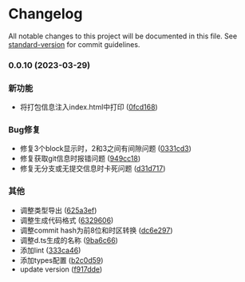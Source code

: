 # Changelog

All notable changes to this project will be documented in this file. See [standard-version](https://github.com/conventional-changelog/standard-version) for commit guidelines.

### 0.0.10 (2023-03-29)


### 新功能

* 将打包信息注入index.html中打印 ([0fcd168](https://github.com/renzp94/build-info-webpack-plugin/commit/0fcd1682974cfce60e78b0eec9571acf200a5ef1))


### Bug修复

* 修复3个block显示时，2和3之间有间隙问题 ([0331cd3](https://github.com/renzp94/build-info-webpack-plugin/commit/0331cd332f1690fbe20203a2662c6c365e2a4264))
* 修复获取git信息时报错问题 ([949cc18](https://github.com/renzp94/build-info-webpack-plugin/commit/949cc18706a1db7de386d1d33d4d0571f2662795))
* 修复无分支或无提交信息时卡死问题 ([d31d717](https://github.com/renzp94/build-info-webpack-plugin/commit/d31d717d50dcffbd5994177d95278961085074da))


### 其他

* 调整类型导出 ([625a3ef](https://github.com/renzp94/build-info-webpack-plugin/commit/625a3ef486f160f3b660ea0f5611a8eef05ef880))
* 调整生成代码格式 ([6329606](https://github.com/renzp94/build-info-webpack-plugin/commit/63296063a64cd2e05af04e0e05411b3d3fdcf8d0))
* 调整commit hash为前8位和时区转换 ([dc6e297](https://github.com/renzp94/build-info-webpack-plugin/commit/dc6e297fcf5743c17b0eb774409139a51b0c8867))
* 调整d.ts生成的名称 ([9ba6c66](https://github.com/renzp94/build-info-webpack-plugin/commit/9ba6c66a05a6079b97934fa22dd48edb372caf0f))
* 添加lint ([333ca46](https://github.com/renzp94/build-info-webpack-plugin/commit/333ca461a0e997ef8e3eea63ef74ab51c1980f90))
* 添加types配置 ([b2c0d59](https://github.com/renzp94/build-info-webpack-plugin/commit/b2c0d59ff170a5f14537e886084739f605417047))
* update version ([f917dde](https://github.com/renzp94/build-info-webpack-plugin/commit/f917ddeee2d609e0f3c6b5e3946c509745618819))
